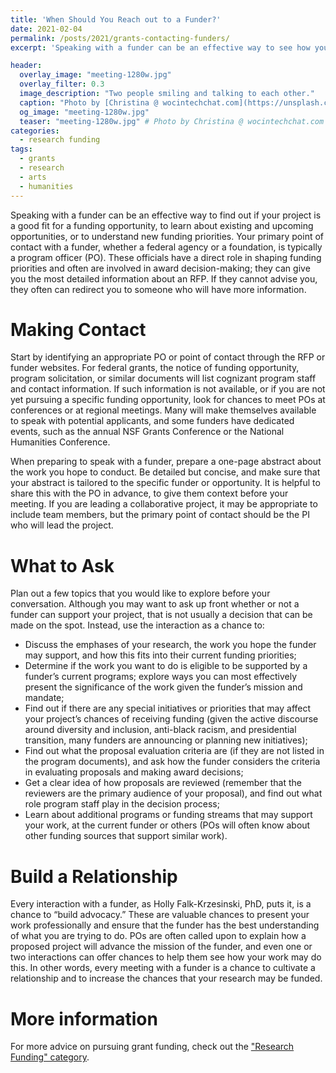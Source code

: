 ```yaml
---
title: 'When Should You Reach out to a Funder?'
date: 2021-02-04
permalink: /posts/2021/grants-contacting-funders/
excerpt: 'Speaking with a funder can be an effective way to see how your project best fits with current funding opportunities. This post offers pointers for how to initiate a conversation.'

header:
  overlay_image: "meeting-1280w.jpg"
  overlay_filter: 0.3
  image_description: "Two people smiling and talking to each other."
  caption: "Photo by [Christina @ wocintechchat.com](https://unsplash.com/@wocintechchat?utm_source=unsplash&amp;utm_medium=referral&amp;utm_content=creditCopyText) on Unsplash"
  og_image: "meeting-1280w.jpg"
  teaser: "meeting-1280w.jpg" # Photo by Christina @ wocintechchat.com at unsplash
categories:
  - research funding
tags:
  - grants
  - research
  - arts
  - humanities
---
```


Speaking with a funder can be an effective way to find out if your project is a good fit for a funding opportunity, to learn about existing and upcoming opportunities, or to understand new funding priorities. Your primary point of contact with a funder, whether a federal agency or a foundation, is typically a program officer (PO). These officials have a direct role in shaping funding priorities and often are involved in award decision-making; they can give you the most detailed information about an RFP. If they cannot advise you, they often can redirect you to someone who will have more information.

# Making Contact

Start by identifying an appropriate PO or point of contact through the RFP or funder websites. For federal grants, the notice of funding opportunity, program solicitation, or similar documents will list cognizant program staff and contact information. If such information is not available, or if you are not yet pursuing a specific funding opportunity, look for chances to meet POs at conferences or at regional meetings. Many will make themselves available to speak with potential applicants, and some funders have dedicated events, such as the annual NSF Grants Conference or the National Humanities Conference.

When preparing to speak with a funder, prepare a one-page abstract about the work you hope to conduct. Be detailed but concise, and make sure that your abstract is tailored to the specific funder or opportunity. It is helpful to share this with the PO in advance, to give them context before your meeting. If you are leading a collaborative project, it may be appropriate to include team members, but the primary point of contact should be the PI who will lead the project.

# What to Ask
Plan out a few topics that you would like to explore before your conversation. Although you may want to ask up front whether or not a funder can support your project, that is not usually a decision that can be made on the spot. Instead, use the interaction as a chance to:

* Discuss the emphases of your research, the work you hope the funder may support, and how this fits into their current funding priorities;
* Determine if the work you want to do is eligible to be supported by a funder’s current programs; explore ways you can most effectively present the significance of the work given the funder’s mission and mandate;
* Find out if there are any special initiatives or priorities that may affect your project’s chances of receiving funding (given the active discourse around diversity and inclusion, anti-black racism, and presidential transition, many funders are announcing or planning new initiatives);
* Find out what the proposal evaluation criteria are (if they are not listed in the program documents), and ask how the funder considers the criteria in evaluating proposals and making award decisions;
* Get a clear idea of how proposals are reviewed (remember that the reviewers are the primary audience of your proposal), and find out what role program staff play in the decision process;
* Learn about additional programs or funding streams that may support your work, at the current funder or others (POs will often know about other funding sources that support similar work).

# Build a Relationship

Every interaction with a funder, as Holly Falk-Krzesinski, PhD, puts it, is a chance to “build advocacy.” These are valuable chances to present your work professionally and ensure that the funder has the best understanding of what you are trying to do. POs are often called upon to explain how a proposed project will advance the mission of the funder, and even one or two interactions can offer chances to help them see how your work may do this. In other words, every meeting with a funder is a chance to cultivate a relationship and to increase the chances that your research may be funded.

# More information

For more advice on pursuing grant funding, check out the ["Research Funding" category](/categories/#research-funding).